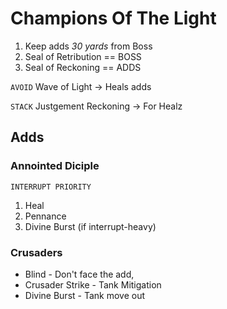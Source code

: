 # Champions Of The Light

1. Keep adds *30 yards* from Boss
2. Seal of Retribution == BOSS
3. Seal of Reckoning   == ADDS

``AVOID`` Wave of Light -> Heals adds

``STACK`` Justgement Reckoning -> For Healz

## Adds
### Annointed Diciple

``INTERRUPT PRIORITY``
1. Heal
2. Pennance
3. Divine Burst (if interrupt-heavy)


### Crusaders
* Blind - Don't face the add, 
* Crusader Strike - Tank Mitigation
* Divine Burst - Tank move out
